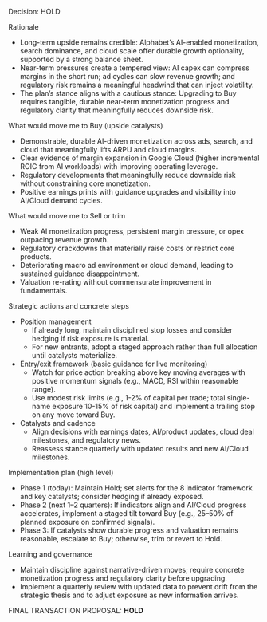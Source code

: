 Decision: HOLD

Rationale
- Long-term upside remains credible: Alphabet’s AI-enabled monetization, search dominance, and cloud scale offer durable growth optionality, supported by a strong balance sheet.
- Near-term pressures create a tempered view: AI capex can compress margins in the short run; ad cycles can slow revenue growth; and regulatory risk remains a meaningful headwind that can inject volatility.
- The plan’s stance aligns with a cautious stance: Upgrading to Buy requires tangible, durable near-term monetization progress and regulatory clarity that meaningfully reduces downside risk.

What would move me to Buy (upside catalysts)
- Demonstrable, durable AI-driven monetization across ads, search, and cloud that meaningfully lifts ARPU and cloud margins.
- Clear evidence of margin expansion in Google Cloud (higher incremental ROIC from AI workloads) with improving operating leverage.
- Regulatory developments that meaningfully reduce downside risk without constraining core monetization.
- Positive earnings prints with guidance upgrades and visibility into AI/Cloud demand cycles.

What would move me to Sell or trim
- Weak AI monetization progress, persistent margin pressure, or opex outpacing revenue growth.
- Regulatory crackdowns that materially raise costs or restrict core products.
- Deteriorating macro ad environment or cloud demand, leading to sustained guidance disappointment.
- Valuation re-rating without commensurate improvement in fundamentals.

Strategic actions and concrete steps
- Position management
  - If already long, maintain disciplined stop losses and consider hedging if risk exposure is material.
  - For new entrants, adopt a staged approach rather than full allocation until catalysts materialize.
- Entry/exit framework (basic guidance for live monitoring)
  - Watch for price action breaking above key moving averages with positive momentum signals (e.g., MACD, RSI within reasonable range).
  - Use modest risk limits (e.g., 1-2% of capital per trade; total single-name exposure 10-15% of risk capital) and implement a trailing stop on any move toward Buy.
- Catalysts and cadence
  - Align decisions with earnings dates, AI/product updates, cloud deal milestones, and regulatory news.
  - Reassess stance quarterly with updated results and new AI/Cloud milestones.

Implementation plan (high level)
- Phase 1 (today): Maintain Hold; set alerts for the 8 indicator framework and key catalysts; consider hedging if already exposed.
- Phase 2 (next 1–2 quarters): If indicators align and AI/Cloud progress accelerates, implement a staged tilt toward Buy (e.g., 25–50% of planned exposure on confirmed signals).
- Phase 3: If catalysts show durable progress and valuation remains reasonable, escalate to Buy; otherwise, trim or revert to Hold.

Learning and governance
- Maintain discipline against narrative-driven moves; require concrete monetization progress and regulatory clarity before upgrading.
- Implement a quarterly review with updated data to prevent drift from the strategic thesis and to adjust exposure as new information arrives.

FINAL TRANSACTION PROPOSAL: **HOLD**